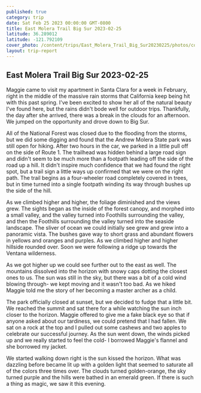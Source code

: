 ```yaml
---
published: true
category: trip
date: Sat Feb 25 2023 00:00:00 GMT-0800
title: East Molera Trail Big Sur 2023-02-25
latitude: 36.289012
latitude: -121.792109
cover_photo: /content/trips/East_Molera_Trail_Big_Sur20230225/photos/cover_photo.jpg
layout: trip-report
---
```



## East Molera Trail Big Sur 2023-02-25

Maggie came to visit my apartment in Santa Clara for a week in February, right in the middle of the massive rain storms that California keep being hit with this past spring. I've been excited to show her all of the natural beauty I've found here, but the rains didn't bode well for outdoor trips. Thankfully, the day after she arrived, there was a break in the clouds for an afternoon. We jumped on the opportunity and drove down to Big Sur. 

All of the National Forest was closed due to the flooding from the storms, but we did some digging and found that the Andrew Molera State park was still open for hiking. After two hours in the car, we parked in a little pull off on the side of Route 1. The trailhead was hidden behind a large road sign and didn't seem to be much more than a footpath leading off the side of the road up a hill. It didn't inspire much confidence that we had found the right spot, but a trail sign a little ways up confirmed that we were on the right path. The trail begins as a four-wheeler road completely covered in trees, but in time turned into a single footpath winding its way through bushes up the side of the hill. 

As we climbed higher and higher, the foliage diminished and the views grew. The sights began as the inside of the forest canopy, and morphed into a small valley, and the valley turned into Foothills surrounding the valley, and then the Foothills surrounding the valley turned into the seaside landscape. The sliver of ocean we could initially see grew and grew into a panoramic vista. The bushes gave way to short grass and abundant flowers in yellows and oranges and purples. As we climbed higher and higher hillside rounded over. Soon we were following a ridge up towards the Ventana wilderness.  
  
As we got higher up we could see further out to the east as well. The mountains dissolved into the horizon with snowy caps dotting the closest ones to us. The sun was still in the sky, but there was a bit of a cold wind blowing through- we kept moving and it wasn't too bad. As we hiked Maggie told me the story of her becoming a master archer as a child.  
  
The park officially closed at sunset, but we decided to fudge that a little bit. We reached the summit and sat there for a while watching the sun inch closer to the horizon. Maggie offered to give me a fake black eye so that if anyone asked about our tardiness, we could pretend that I had fallen. We sat on a rock at the top and I pulled out some cashews and two apples to celebrate our successful journey. As the sun went down, the winds picked up and we really started to feel the cold- I borrowed Maggie's flannel and she borrowed my jacket.  
  
We started walking down right is the sun kissed the horizon. What was dazzling before became lit up with a golden light that seemed to saturate all of the colors three times over. The clouds turned golden-orange, the sky turned purple and the hills were bathed in an emerald green. If there is such a thing as magic, we saw it this evening.


